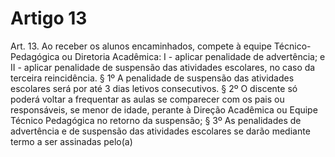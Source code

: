 # Artigo 13

Art. 13. Ao receber os alunos encaminhados, compete à equipe Técnico-Pedagógica ou Diretoria Acadêmica:
I - aplicar penalidade de advertência; e
II - aplicar penalidade de suspensão das atividades escolares, no caso da terceira reincidência.
§ 1º A penalidade de suspensão das atividades escolares será por até 3 dias letivos consecutivos.
§ 2º O discente só poderá voltar a frequentar as aulas se comparecer com os pais ou responsáveis, se menor de idade, perante à
Direção Acadêmica ou Equipe Técnico Pedagógica no retorno da suspensão;
§ 3º As penalidades de advertência e de suspensão das atividades escolares se darão mediante termo a ser assinadas pelo(a)
